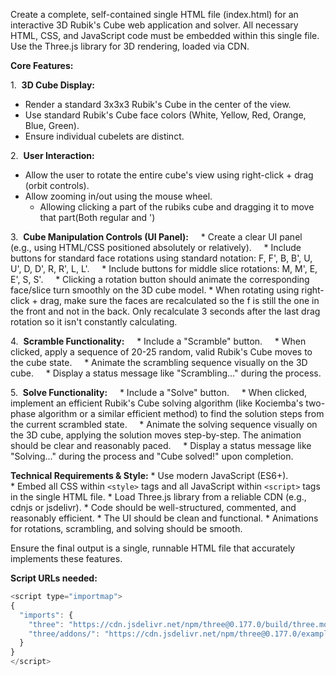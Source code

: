 Create a complete, self-contained single HTML file (index.html) for an interactive 3D Rubik's Cube web application and solver. All necessary HTML, CSS, and JavaScript code must be embedded within this single file. Use the Three.js library for 3D rendering, loaded via CDN.

**Core Features:**

1.  **3D Cube Display:**
* Render a standard 3x3x3 Rubik's Cube in the center of the view.
* Use standard Rubik's Cube face colors (White, Yellow, Red, Orange, Blue, Green).
* Ensure individual cubelets are distinct.

2.  **User Interaction:**
* Allow the user to rotate the entire cube's view using right-click + drag (orbit controls).
* Allow zooming in/out using the mouse wheel.
    * Allowing clicking a part of the rubiks cube and dragging it to move that part(Both regular and ')

3.  **Cube Manipulation Controls (UI Panel):**
    * Create a clear UI panel (e.g., using HTML/CSS positioned absolutely or relatively).
    * Include buttons for standard face rotations using standard notation: F, F', B, B', U, U', D, D', R, R', L, L'.
    * Include buttons for middle slice rotations: M, M', E, E', S, S'.
    * Clicking a rotation button should animate the corresponding face/slice turn smoothly on the 3D cube model.
    * When rotating using right-click + drag, make sure the faces are recalculated so the f is still the one in the front and not in the back. Only recalculate 3 seconds after the last drag rotation so it isn't constantly calculating.

4.  **Scramble Functionality:**
    * Include a "Scramble" button.
    * When clicked, apply a sequence of 20-25 random, valid Rubik's Cube moves to the cube state.
    * Animate the scrambling sequence visually on the 3D cube.
    * Display a status message like "Scrambling..." during the process.

5.  **Solve Functionality:**
    * Include a "Solve" button.
    * When clicked, implement an efficient Rubik's Cube solving algorithm (like Kociemba's two-phase algorithm or a similar efficient method) to find the solution steps from the current scrambled state.
    * Animate the solving sequence visually on the 3D cube, applying the solution moves step-by-step. The animation should be clear and reasonably paced.
    * Display a status message like "Solving..." during the process and "Cube solved!" upon completion.


**Technical Requirements & Style:**
* Use modern JavaScript (ES6+).
* Embed all CSS within `<style>` tags and all JavaScript within `<script>` tags in the single HTML file.
* Load Three.js library from a reliable CDN (e.g., cdnjs or jsdelivr).
* Code should be well-structured, commented, and reasonably efficient.
* The UI should be clean and functional.
* Animations for rotations, scrambling, and solving should be smooth.


Ensure the final output is a single, runnable HTML file that accurately implements these features.

**Script URLs needed:**
```javascript
<script type="importmap">
{
  "imports": {
    "three": "https://cdn.jsdelivr.net/npm/three@0.177.0/build/three.module.min.js",
    "three/addons/": "https://cdn.jsdelivr.net/npm/three@0.177.0/examples/jsm/"
  }
}
</script>
```
